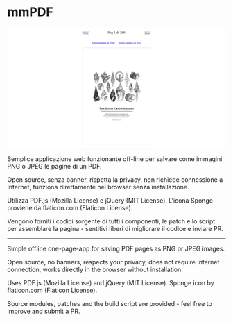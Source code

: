 # mmPDF

![](mmPDF_screenshot01.png)

Semplice applicazione web funzionante off-line per salvare come immagini PNG o JPEG le pagine di un PDF.

Open source, senza banner, rispetta la privacy, non richiede connessione a Internet, funziona direttamente nel browser senza installazione.

Utilizza PDF.js (Mozilla License) e jQuery (MIT License). L'icona Sponge proviene da flaticon.com (Flaticon License).

Vengono forniti i codici sorgente di tutti i componenti, le patch e lo script per assemblare la pagina - sentitivi liberi di migliorare il codice e inviare PR.

---

Simple offline one-page-app for saving PDF pages as PNG or JPEG images.

Open source, no banners, respects your privacy, does not require Internet connection, works directly in the browser without installation.

Uses PDF.js (Mozilla License) and jQuery (MIT License). Sponge icon by flaticon.com (Flaticon License).

Source modules, patches and the build script are provided - feel free to improve and submit a PR.
